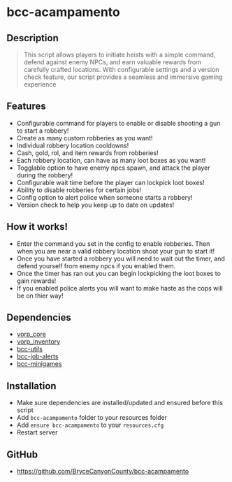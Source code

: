# bcc-acampamento

## Description
> This script allows players to initiate heists with a simple command, defend against enemy NPCs, and earn valuable rewards from carefully crafted locations. With configurable settings and a version check feature, our script provides a seamless and immersive gaming experience

## Features
- Configurable command for players to enable or disable shooting a gun to start a robbery!
- Create as many custom robberies as you want!
- Individual robbery location cooldowns!
- Cash, gold, rol, and item rewards from robberies!
- Each robbery location, can have as many loot boxes as you want!
- Togglable option to have enemy npcs spawn, and attack the player during the robbery!
- Configurable wait time before the player can lockpick loot boxes!
- Ability to disable robberies for certain jobs!
- Config option to alert police when someone starts a robbery!
- Version check to help you keep up to date on updates!

## How it works!
- Enter the command you set in the config to enable robberies. Then when you are near a valid robbery location shoot your gun to start it!
- Once you have started a robbery you will need to wait out the timer, and defend yourself from enemy npcs if you enabled them.
- Once the timer has ran out you can begin lockpicking the loot boxes to gain rewards!
- If you enabled police alerts you will want to make haste as the cops will be on thier way!

## Dependencies
- [vorp_core](https://github.com/VORPCORE/vorp-core-lua)
- [vorp_inventory](https://github.com/VORPCORE/vorp_inventory-lua)
- [bcc-utils](https://github.com/BryceCanyonCounty/bcc-utils)
- [bcc-job-alerts](https://github.com/BryceCanyonCounty/bcc-job-alerts)
- [bcc-minigames](https://github.com/BryceCanyonCounty/bcc-minigames)

## Installation
- Make sure dependencies are installed/updated and ensured before this script
- Add `bcc-acampamento` folder to your resources folder
- Add `ensure bcc-acampamento` to your `resources.cfg`
- Restart server

## GitHub
- https://github.com/BryceCanyonCounty/bcc-acampamento

